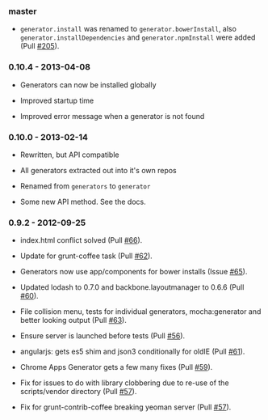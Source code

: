 ### master

- `generator.install` was renamed to `generator.bowerInstall`, also
  `generator.installDependencies` and `generator.npmInstall` were added (Pull [#205](https://github.com/yeoman/generator/pull/205)).

### 0.10.4 - 2013-04-08

- Generators can now be installed globally

- Improved startup time

- Improved error message when a generator is not found


### 0.10.0 - 2013-02-14

- Rewritten, but API compatible

- All generators extracted out into it's own repos

- Renamed from `generators` to `generator`

- Some new API method. See the docs.


### 0.9.2 - 2012-09-25

- index.html conflict solved (Pull [#66](https://github.com/yeoman/generators/pull/66)).

- Update for grunt-coffee task (Pull [#62](https://github.com/yeoman/generators/pull/62)).

- Generators now use app/components for bower installs (Issue [#65](https://github.com/yeoman/generators/issues/65)).

- Updated lodash to 0.7.0 and backbone.layoutmanager to 0.6.6 (Pull [#60](https://github.com/yeoman/generators/pull/60)).

- File collision menu, tests for individual generators, mocha:generator and better looking output (Pull [#63](https://github.com/yeoman/generators/pull/63)).

- Ensure server is launched before tests (Pull [#56](https://github.com/yeoman/generators/pull/56)).

- angularjs: gets es5 shim and json3 conditionally for oldIE (Pull [#61](https://github.com/yeoman/generators/pull/61)).

- Chrome Apps Generator gets a few many fixes (Pull [#59](https://github.com/yeoman/generators/pull/59)).

- Fix for issues to do with library clobbering due to re-use of the scripts/vendor directory (Pull [#57](https://github.com/yeoman/generators/pull/57)).

- Fix for grunt-contrib-coffee breaking yeoman server (Pull [#57](https://github.com/yeoman/generators/pull/57)).
